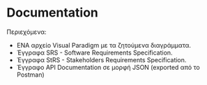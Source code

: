 # Documentation

Περιεχόμενα:

- ΕΝΑ αρχείο Visual Paradigm με τα ζητούμενα διαγράμματα.
- Έγγραφα SRS - Software Requirements Specification.
- Έγγραφα StRS - Stakeholders Requirements Specification.
- Έγγραφο API Documentation σε μορφή JSON (exported από το Postman)
